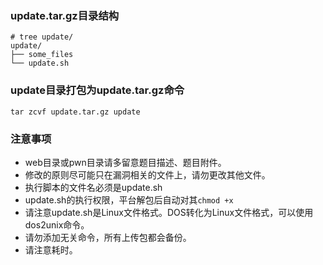 ### update.tar.gz目录结构
```
# tree update/
update/
├── some_files
└── update.sh
```

### update目录打包为update.tar.gz命令
```
tar zcvf update.tar.gz update
```

### 注意事项
+ web目录或pwn目录请多留意题目描述、题目附件。
+ 修改的原则尽可能只在漏洞相关的文件上，请勿更改其他文件。
+ 执行脚本的文件名必须是update.sh
+ update.sh的执行权限，平台解包后自动对其`chmod +x`
+ 请注意update.sh是Linux文件格式。DOS转化为Linux文件格式，可以使用dos2unix命令。
+ 请勿添加无关命令，所有上传包都会备份。
+ 请注意耗时。